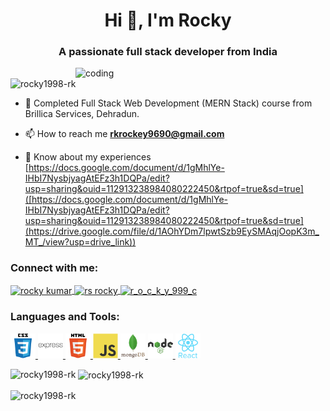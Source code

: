 <h1 align="center">Hi 👋, I'm Rocky</h1>
<h3 align="center">A passionate full stack developer from India</h3>

<img align="right" alt="coding" width="400" src="https://user-images.githubusercontent.com/55389276/140866485-8fb1c876-9a8f-4d6a-98dc-08c4981eaf70.gif"/>

<p align="left"> <img src="https://komarev.com/ghpvc/?username=rocky1998-rk&label=Profile%20views&color=0e75b6&style=flat" alt="rocky1998-rk" /> </p>

- 🌱 Completed Full Stack Web Development (MERN Stack) course from Brillica Services, Dehradun.

- 📫 How to reach me **rkrockey9690@gmail.com**

- 📄 Know about my experiences [https://docs.google.com/document/d/1gMhlYe-IHbI7NysbjyagAtEFz3h1DQPa/edit?usp=sharing&ouid=112913238984080222450&rtpof=true&sd=true]([https://docs.google.com/document/d/1gMhlYe-IHbI7NysbjyagAtEFz3h1DQPa/edit?usp=sharing&ouid=112913238984080222450&rtpof=true&sd=true](https://drive.google.com/file/d/1AOhYDm7lpwtSzb9EySMAqjOopK3m_MT_/view?usp=drive_link))

<h3 align="left">Connect with me:</h3>
<p align="left">
  <a href="https://www.linkedin.com/in/rocky-kumar-a57b1229b" target="_blank">
    <img align="center" src="https://cdn.jsdelivr.net/gh/devicons/devicon/icons/linkedin/linkedin-original.svg" alt="rocky kumar" height="30" width="40" />
  </a>
  <a href="https://fb.com/rs rocky" target="blank">
    <img align="center" src="https://raw.githubusercontent.com/rahuldkjain/github-profile-readme-generator/master/src/images/icons/Social/facebook.svg" alt="rs rocky" height="30" width="40" />
  </a>
  <a href="https://instagram.com/r_o_c_k_y_999_c" target="blank">
    <img align="center" src="https://raw.githubusercontent.com/rahuldkjain/github-profile-readme-generator/master/src/images/icons/Social/instagram.svg" alt="r_o_c_k_y_999_c" height="30" width="40" />
  </a>
</p>

<h3 align="left">Languages and Tools:</h3>
<p align="left"> <a href="https://www.w3schools.com/css/" target="_blank" rel="noreferrer"> <img src="https://raw.githubusercontent.com/devicons/devicon/master/icons/css3/css3-original-wordmark.svg" alt="css3" width="40" height="40"/> </a> <a href="https://expressjs.com" target="_blank" rel="noreferrer"> <img src="https://raw.githubusercontent.com/devicons/devicon/master/icons/express/express-original-wordmark.svg" alt="express" width="40" height="40"/> </a> <a href="https://www.w3.org/html/" target="_blank" rel="noreferrer"> <img src="https://raw.githubusercontent.com/devicons/devicon/master/icons/html5/html5-original-wordmark.svg" alt="html5" width="40" height="40"/> </a> <a href="https://developer.mozilla.org/en-US/docs/Web/JavaScript" target="_blank" rel="noreferrer"> <img src="https://raw.githubusercontent.com/devicons/devicon/master/icons/javascript/javascript-original.svg" alt="javascript" width="40" height="40"/> </a> <a href="https://www.mongodb.com/" target="_blank" rel="noreferrer"> <img src="https://raw.githubusercontent.com/devicons/devicon/master/icons/mongodb/mongodb-original-wordmark.svg" alt="mongodb" width="40" height="40"/> </a> <a href="https://nodejs.org" target="_blank" rel="noreferrer"> <img src="https://raw.githubusercontent.com/devicons/devicon/master/icons/nodejs/nodejs-original-wordmark.svg" alt="nodejs" width="40" height="40"/> </a> <a href="https://reactjs.org/" target="_blank" rel="noreferrer"> <img src="https://raw.githubusercontent.com/devicons/devicon/master/icons/react/react-original-wordmark.svg" alt="react" width="40" height="40"/> </a> </p>

<p><img align="left" src="https://github-readme-stats.vercel.app/api/top-langs?username=rocky1998-rk&show_icons=true&locale=en&layout=compact" alt="rocky1998-rk" /></p>

<p>&nbsp;<img align="center" src="https://github-readme-stats.vercel.app/api?username=rocky1998-rk&show_icons=true&locale=en" alt="rocky1998-rk" /></p>

<p><img align="center" src="https://github-readme-streak-stats.herokuapp.com/?user=rocky1998-rk&" alt="rocky1998-rk" /></p>

